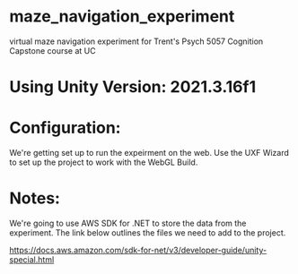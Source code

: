 # maze_navigation_experiment
 virtual maze navigation experiment for Trent's Psych 5057 Cognition Capstone course at UC

# Using Unity Version: 2021.3.16f1

# Configuration:

We're getting set up to run the expeirment on the web. Use the UXF Wizard to set up the project to work with the WebGL Build.

# Notes:

We're going to use AWS SDK for .NET to store the data from the experiment. The link below outlines the files we need to add to the project.

https://docs.aws.amazon.com/sdk-for-net/v3/developer-guide/unity-special.html 